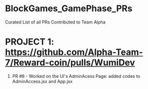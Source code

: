 # BlockGames_GamePhase_PRs
Curated List of all PRs Contributed to Team Alpha 
#
# PROJECT 1: https://github.com/Alpha-Team-7/Reward-coin/pulls/WumiDev
1. PR #8 - Worked on the UI's AdminAcess Page: added codes to AdminAccess.jsx and App.jsx
